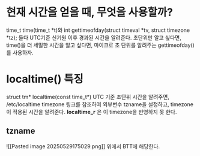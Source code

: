 # 현재 시간을 얻을 때, 무엇을 사용할까?
time_t time(time_t *t)와 int gettimeofday(struct timeval *tv, struct timezone *tz);
둘다 UTC기준 신기원 이후 경과된 시간을 알려준다.
초단위만 알고 싶다면, time()을
더 세밀한 시간을 알고 싶다면, 마이크로 초 단위를 알려주는 gettimeofday()를 사용하자.

# localtime() 특징
struct tm* localtime(const time_t*)
UTC 기준 초단위 시간을 알려주면, /etc/localtime timezone 링크를 참조하여 외부변수 tzname을 설정하고, timezone이 적용된 시간을 알려준다.
**localtime_r** 은 이 timezone을 반영하지 못 한다.

## tzname
![[Pasted image 20250529175029.png]]
위에서 BTT에 해당한다.
